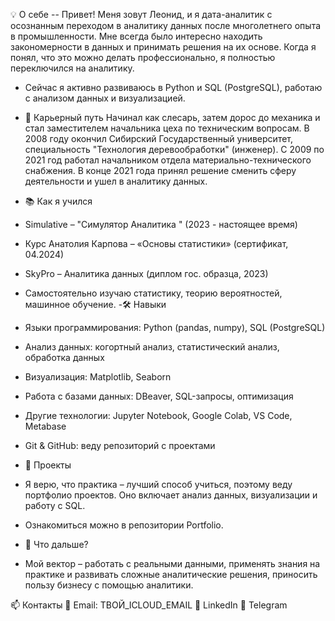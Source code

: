 💡 О себе
-- Привет! Меня зовут Леонид, и я дата-аналитик с осознанным переходом в аналитику данных после многолетнего опыта в промышленности.
Мне всегда было интересно находить закономерности в данных и принимать решения на их основе. Когда я понял, что это можно делать профессионально, я полностью переключился на аналитику.

- Сейчас я активно развиваюсь в Python и SQL (PostgreSQL), работаю с анализом данных и визуализацией.

- 🚀 Карьерный путь
Начинал как слесарь, затем дорос до механика и стал заместителем начальника цеха по техническим вопросам.
В 2008 году окончил Сибирский Государственный университет, специальность "Технология деревообработки" (инженер).
С 2009 по 2021 год работал начальником отдела материально-технического снабжения.
В конце 2021 года принял решение сменить сферу деятельности и ушел в аналитику данных.
- 📚 Как я учился
- Simulative – "Симулятор Аналитика " (2023 - настоящее время)
- Курс Анатолия Карпова – «Основы статистики» (сертификат, 04.2024)
- SkyPro – Аналитика данных (диплом гос. образца, 2023)
- Самостоятельно изучаю статистику, теорию вероятностей, машинное обучение.
 -🛠 Навыки
- Языки программирования: Python (pandas, numpy), SQL (PostgreSQL)
- Анализ данных: когортный анализ, статистический анализ, обработка данных
- Визуализация: Matplotlib, Seaborn
- Работа с базами данных: DBeaver, SQL-запросы, оптимизация
- Другие технологии: Jupyter Notebook, Google Colab, VS Code, Metabase
- Git & GitHub: веду репозиторий с проектами
- 📌 Проекты
- Я верю, что практика – лучший способ учиться, поэтому веду портфолио проектов. Оно включает анализ данных, визуализации и работу с SQL.
- Ознакомиться можно в репозитории Portfolio.

- 🎯 Что дальше?
- Мой вектор – работать с реальными данными, применять знания на практике и развивать сложные аналитические решения, приносить пользу бизнесу с помощью аналитики.

📫 Контакты
📩 Email: ТВОЙ_ICLOUD_EMAIL
🔗 LinkedIn
📨 Telegram

